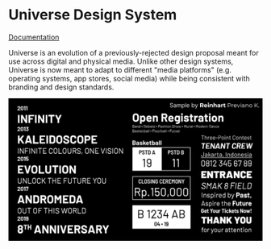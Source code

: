 # Universe Design System

[Documentation](index.html)

Universe is an evolution of a previously-rejected design proposal meant for use across digital and physical media. Unlike other design systems, Universe is now meant to adapt to different "media platforms" (e.g. operating systems, app stores, social media) while being consistent with branding and design standards.

![Original Draft](img/legacy.jpg)
